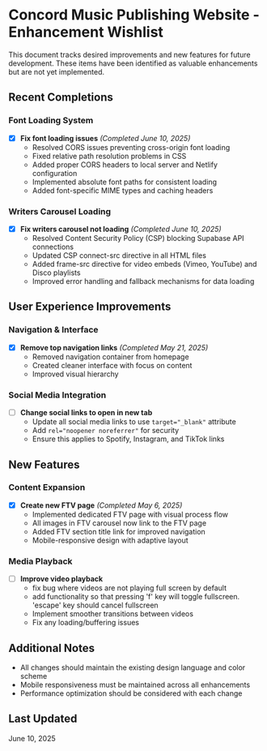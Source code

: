 # Concord Music Publishing Website - Enhancement Wishlist

This document tracks desired improvements and new features for future development. These items have been identified as valuable enhancements but are not yet implemented.

## Recent Completions

### Font Loading System
- [x] **Fix font loading issues** _(Completed June 10, 2025)_
  - Resolved CORS issues preventing cross-origin font loading
  - Fixed relative path resolution problems in CSS
  - Added proper CORS headers to local server and Netlify configuration
  - Implemented absolute font paths for consistent loading
  - Added font-specific MIME types and caching headers

### Writers Carousel Loading
- [x] **Fix writers carousel not loading** _(Completed June 10, 2025)_
  - Resolved Content Security Policy (CSP) blocking Supabase API connections
  - Updated CSP connect-src directive in all HTML files 
  - Added frame-src directive for video embeds (Vimeo, YouTube) and Disco playlists
  - Improved error handling and fallback mechanisms for data loading

## User Experience Improvements

### Navigation & Interface
- [x] **Remove top navigation links** _(Completed May 21, 2025)_
  - Removed navigation container from homepage
  - Created cleaner interface with focus on content
  - Improved visual hierarchy

### Social Media Integration
- [ ] **Change social links to open in new tab**
  - Update all social media links to use `target="_blank"` attribute
  - Add `rel="noopener noreferrer"` for security
  - Ensure this applies to Spotify, Instagram, and TikTok links

## New Features

### Content Expansion
- [x] **Create new FTV page** _(Completed May 6, 2025)_
  - Implemented dedicated FTV page with visual process flow
  - All images in FTV carousel now link to the FTV page
  - Added FTV section title link for improved navigation
  - Mobile-responsive design with adaptive layout

### Media Playback
- [ ] **Improve video playback**
  - fix bug where videos are not playing full screen by default
  - add functionality so that pressing 'f' key will toggle fullscreen. 'escape' key should cancel fullscreen
  - Implement smoother transitions between videos
  - Fix any loading/buffering issues




## Additional Notes

- All changes should maintain the existing design language and color scheme
- Mobile responsiveness must be maintained across all enhancements
- Performance optimization should be considered with each change

## Last Updated

June 10, 2025